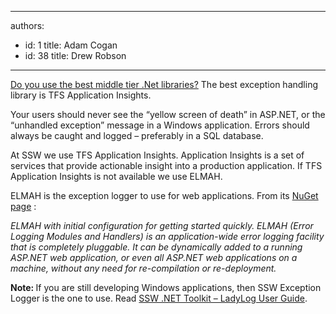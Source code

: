 

---
authors:
  - id: 1
    title: Adam Cogan
  - id: 38
    title: Drew Robson
---




<span class='intro'> <p>​<a href="/SoftwareDevelopment/RulesForErrorHandling/Pages/use-the-best-exception-handling-framework.aspx">Do&#160;you use the best middle tier .Net libraries?</a>&#160;The best exception handling library is TFS&#160;Application Insights​.</p><p>Your users should never see the “yellow screen of death” in ASP.NET, or the “unhandled exception” message in a Windows application. Errors should always be caught and logged – preferably in a SQL database.</p><p>​At SSW we use TFS Application Insights. Application Insights is a set of services that provide actionable insight into a production application.&#160;If TFS Application Insights&#160;is not available we use ELMAH.<br></p> </span>

<p>​<span class="s1">ELMAH is the exception logger to use for web applications. From its 
      <a href="https&#58;//www.nuget.org/packages/ELMAH"> 
         <span class="s2">NuGet page</span></a> <img title="You are now leaving SSW" src="/_LAYOUTS/15/Images/SSW/external.gif" alt="" />&#58;</span></p><p class="greyBox">
   <em>ELMAH with initial configuration for getting started quickly. ELMAH (Error Logging Modules and Handlers) is an application-wide error logging facility that is completely pluggable. It can be dynamically added to a running ASP.NET web application, or even all ASP.NET web applications on a machine, without any need for re-compilation or re-deployment.</em></p><p> 
   <strong>Note&#58; </strong>If you are still developing Windows applications, then SSW Exception Logger is the one to use. Read 
   <a href="http&#58;//www.ssw.com.au/ssw/NetToolKit/04ExceptionReporter.aspx"> 
      SSW .NET Toolkit – LadyLog User Guide</a>.</p>


